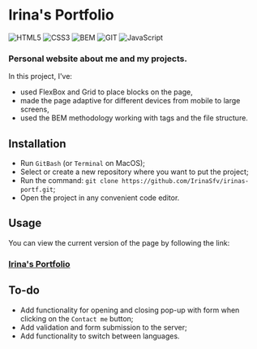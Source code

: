 # Irina's Portfolio
<div id="stackBadges">
   <img src="https://img.shields.io/badge/-HTML5-red?style=for-the-badge&logo=HTML5&logoColor=white" alt="HTML5"/>
   <img src="https://img.shields.io/badge/-CSS3-blue?style=for-the-badge&logo=CSS3&logoColor=white" alt="CSS3"/>
   <img src="https://img.shields.io/badge/-BEM-black?style=for-the-badge" alt="BEM"/>
   <img src="https://img.shields.io/badge/-GIT-orange?style=for-the-badge&logo=Git&logoColor=white" alt="GIT"/>
   <img src="https://img.shields.io/badge/-JavaScript-yellow?style=for-the-badge&logo=JavaScript&logoColor=white" alt="JavaScript"/>
</div>

### Personal website about me and my projects.

In this project, I've:
* used FlexBox and Grid to place blocks on the page,
* made the page adaptive for different devices from mobile to large screens,
* used the BEM methodology working with tags and the file structure.

## Installation
* Run `GitBash` (or `Terminal` on MacOS);
* Select or create a new repository where you want to put the project;
* Run the command: `git clone https://github.com/IrinaSfv/irinas-portf.git`;
* Open the project in any convenient code editor.

## Usage
You can view the current version of the page by following the link:
### [Irina's Portfolio](https://irinasfv.github.io/irinas-portf/)

## To-do
* Add functionality for opening and closing pop-up with form when clicking on the `Contact me` button;
* Add validation and form submission to the server;
* Add functionality to switch between languages.